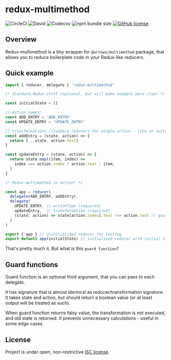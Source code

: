 # redux-multimethod

![CircleCI](https://img.shields.io/circleci/build/github/caderek/redux-multimethod)
![David](https://img.shields.io/david/caderek/redux-multimethod)
![Codecov](https://img.shields.io/codecov/c/github/caderek/redux-multimethod)
![npm bundle size](https://img.shields.io/bundlephobia/minzip/redux-multimethod)
[![GitHub license](https://img.shields.io/github/license/caderek/redux-multimethod)](https://github.com/caderek/redux-multimethod/blob/master/LICENSE)

## Overview

Redux-multimethod is a tiny wrapper for `@arrows/multimethod` package, that allows you to reduce boilerplate code in your Redux-like reducers.

## Quick example

```js
import { reducer, delegate } 'redux-multimethod'

/* Standard Redux stuff (optional, but will make example more clear */

const initialState = []

// Action names:
const ADD_ENTRY = 'ADD_ENTRY'
const UPDATE_ENTRY = 'UPDATE_ENTRY'

// Transformations (standard reducers for single action - like in switch case)
const addEntry = (state, action) => {
  return [...state, action.text]
}

const updateEntry = (state, action) => {
  return state.map((item, index) =>
    index === action.index ? action.text : item,
  )
}

/* Redux-multimethod in action! */

const app = reducer(
  delegate(ADD_ENTRY, addEntry),
  delegate(
    UPDATE_ENTRY, // actionType (required)
    updateEntry,  // transformation (required)
    (state, action) => state[action.index].text !== action.text // guard function (optional)
  )
)

export { app } // uninitialized reducer for testing
export default app(initialState) // initialized reducer with initial state
```

That's pretty much it. But what is this `guard function`?

## Guard functions

Guard function is an optional third argument, that you can pass to each delegate.

It has signature that is almost identical as reducer/transformation signature. It takes state and action, but should return a boolean value (or at least output will be treated as such).

When guard function returns falsy value, the transformation is not executed, and old state is returned. It prevents unnecessary calculations - useful in some edge cases.

## License

Project is under open, non-restrictive [ISC license](LICENSE).
